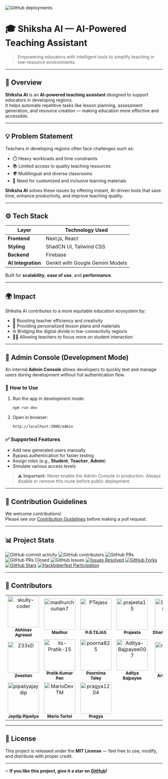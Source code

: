 
![GitHub deployments](https://img.shields.io/github/deployments/skully-coder/shiksha-ai/production?style=for-the-badge&label=deployment)

# 🎓 Shiksha AI — AI-Powered Teaching Assistant

> Empowering educators with intelligent tools to simplify teaching in low-resource environments.

---

## 🧠 Overview

**Shiksha AI** is an **AI-powered teaching assistant** designed to support educators in developing regions.  
It helps automate repetitive tasks like lesson planning, assessment generation, and resource creation — making education more effective and accessible.

---

## 💡 Problem Statement

Teachers in developing regions often face challenges such as:

- ⏱️ Heavy workloads and time constraints  
- 📚 Limited access to quality teaching resources  
- 🌍 Multilingual and diverse classrooms  
- 🧩 Need for customized and inclusive learning materials  

**Shiksha AI** solves these issues by offering instant, AI-driven tools that save time, enhance productivity, and improve teaching quality.

---

## ⚙️ Tech Stack

| Layer | Technology Used |
|-------|------------------|
| **Frontend** | Next.js, React |
| **Styling** | ShadCN UI, Tailwind CSS |
| **Backend** | Firebase |
| **AI Integration** | Genkit with Google Gemini Models |

Built for **scalability**, **ease of use**, and **performance**.

---

## 🌍 Impact

Shiksha AI contributes to a more equitable education ecosystem by:

- 💪 Boosting teacher efficiency and creativity  
- 🧾 Providing personalized lesson plans and materials  
- 🌐 Bridging the digital divide in low-connectivity regions  
- 👩‍🏫 Allowing teachers to focus more on student interaction  

---

## 🧪 Admin Console (Development Mode)

An internal **Admin Console** allows developers to quickly test and manage users during development without full authentication flow.

### 🚀 How to Use

1. Run the app in development mode:
   ```bash
   npm run dev
   ```

2. Open in browser:
   ```bash
   http://localhost:3000/admin
   ```

### ✅ Supported Features

- Add new generated users manually  
- Bypass authentication for faster testing  
- Assign roles (e.g., **Student**, **Teacher**, **Admin**)  
- Simulate various access levels  

> ⚠️ **Important:** Never enable the Admin Console in production. Always disable or remove this route before public deployment.

---

## 🤝 Contribution Guidelines

We welcome contributions!  
Please see our [Contribution Guidelines](/CONTRIBUTING.md) before making a pull request.

---

## 📊 Project Stats

![GitHub commit activity](https://img.shields.io/github/commit-activity/w/skully-coder/shiksha-ai?style=for-the-badge)
![GitHub contributors](https://img.shields.io/github/contributors/skully-coder/shiksha-ai?style=for-the-badge&cacheSeconds=3600)
![GitHub PRs](https://img.shields.io/github/issues-pr/skully-coder/shiksha-ai?style=for-the-badge&color=purple)
![GitHub PRs Closed](https://img.shields.io/github/issues-pr-closed/skully-coder/shiksha-ai?style=for-the-badge&color=green)
![GitHub Issues](https://img.shields.io/github/issues/skully-coder/shiksha-ai?style=for-the-badge)
[![Issues Resolved](https://img.shields.io/badge/Issues%20Resolved-2-orange?style=for-the-badge)](https://github.com/skully-coder/shiksha-ai/issues?q=is%3Aissue%20state%3Aclosed)
[![GitHub Forks](https://img.shields.io/github/forks/skully-coder/shiksha-ai?style=for-the-badge&color=brightgreen)](https://github.com/skully-coder/shiksha-ai/network/members)
[![GitHub Stars](https://img.shields.io/github/stars/skully-coder/shiksha-ai?style=for-the-badge&color=yellow)](https://github.com/skully-coder/shiksha-ai/stargazers)
[![Hacktoberfest Participation](https://img.shields.io/badge/Hacktoberfest-2025-blueviolet?style=for-the-badge&logo=hacktoberfest)](https://hacktoberfest.com)

---

## 👥 Contributors

<!-- readme: contributors -start -->
<table>
	<tbody>
		<tr>
            <td align="center"><a href="https://github.com/skully-coder"><img src="https://avatars.githubusercontent.com/u/55917548?v=4" width="100;" alt="skully-coder"/><br /><sub><b>Abhinav Agrawal</b></sub></a></td>
            <td align="center"><a href="https://github.com/madhurchouhan7"><img src="https://avatars.githubusercontent.com/u/30585596?v=4" width="100;" alt="madhurchouhan7"/><br /><sub><b>Madhur</b></sub></a></td>
            <td align="center"><a href="https://github.com/PTejass"><img src="https://avatars.githubusercontent.com/u/144028081?v=4" width="100;" alt="PTejass"/><br /><sub><b>P B TEJAS</b></sub></a></td>
            <td align="center"><a href="https://github.com/prajeeta15"><img src="https://avatars.githubusercontent.com/u/96904203?v=4" width="100;" alt="prajeeta15"/><br /><sub><b>Prajeeta</b></sub></a></td>
            <td align="center"><a href="https://github.com/Dhanwantisatone"><img src="https://avatars.githubusercontent.com/u/191073548?v=4" width="100;" alt="Dhanwantisatone"/><br /><sub><b>Dhanwantisatone</b></sub></a></td>
            <td align="center"><a href="https://github.com/Sidratul02"><img src="https://avatars.githubusercontent.com/u/142794200?v=4" width="100;" alt="Sidratul02"/><br /><sub><b>Sidratul Muntaha</b></sub></a></td>
		</tr>
		<tr>
            <td align="center"><a href="https://github.com/Z33xD"><img src="https://avatars.githubusercontent.com/u/79450902?v=4" width="100;" alt="Z33xD"/><br /><sub><b>Zeeshan</b></sub></a></td>
            <td align="center"><a href="https://github.com/its-Pratik-15"><img src="https://avatars.githubusercontent.com/u/182534401?v=4" width="100;" alt="its-Pratik-15"/><br /><sub><b>Pratik Kumar Pan</b></sub></a></td>
            <td align="center"><a href="https://github.com/poorna825"><img src="https://avatars.githubusercontent.com/u/214160404?v=4" width="100;" alt="poorna825"/><br /><sub><b>Poornima Taley</b></sub></a></td>
            <td align="center"><a href="https://github.com/Aditya-Bajpayee007"><img src="https://avatars.githubusercontent.com/u/145580411?v=4" width="100;" alt="Aditya-Bajpayee007"/><br /><sub><b>Aditya Bajpayee</b></sub></a></td>
            <td align="center"><a href="https://github.com/notAryan10"><img src="https://avatars.githubusercontent.com/u/184558940?v=4" width="100;" alt="notAryan10"/><br /><sub><b>Aryan Verma</b></sub></a></td>
            <td alipgn="center"><a href="https://github.com/ImgBotApp"><img src="https://avatars.githubusercontent.com/u/31427850?v=4" width="100;" alt="ImgBotApp"/><br /><sub><b>Imgbot</b></sub></a></td>
		</tr>
		<tr>
            <td align="center"><a href="https://github.com/pipaliyajaydip"><img src="https://avatars.githubusercontent.com/u/67597366?v=4" width="100;" alt="pipaliyajaydip"/><br /><sub><b>Jaydip Pipaliya</b></sub></a></td>
            <td align="center"><a href="https://github.com/MarioDevTM"><img src="https://avatars.githubusercontent.com/u/84230374?v=4" width="100;" alt="MarioDevTM"/><br /><sub><b>Mario Turtoi</b></sub></a></td>
            <td align="center"><a href="https://github.com/pragya1204"><img src="https://avatars.githubusercontent.com/u/135381931?v=4" width="100;" alt="pragya1204"/><br /><sub><b>Pragya</b></sub></a></td>
		</tr>
	<tbody>
</table>
<!-- readme: contributors -end -->

---

## 🧭 License

This project is released under the **MIT License** — feel free to use, modify, and distribute with proper credit.

---

⭐ **If you like this project, give it a star on [GitHub](https://github.com/skully-coder/shiksha-ai)!**
